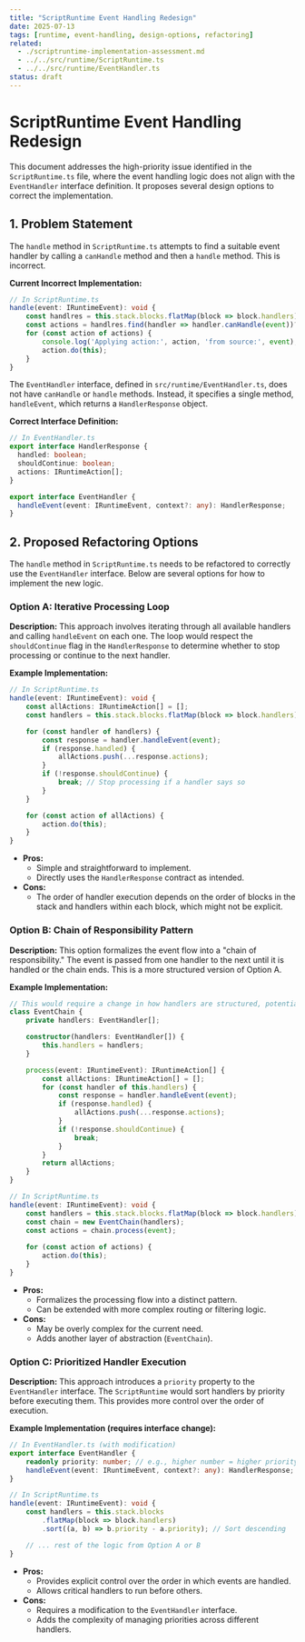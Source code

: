 ```yaml
---
title: "ScriptRuntime Event Handling Redesign"
date: 2025-07-13
tags: [runtime, event-handling, design-options, refactoring]
related:
  - ./scriptruntime-implementation-assessment.md
  - ../../src/runtime/ScriptRuntime.ts
  - ../../src/runtime/EventHandler.ts
status: draft
---
```


# ScriptRuntime Event Handling Redesign

This document addresses the high-priority issue identified in the `ScriptRuntime.ts` file, where the event handling logic does not align with the `EventHandler` interface definition. It proposes several design options to correct the implementation.

## 1. Problem Statement

The `handle` method in `ScriptRuntime.ts` attempts to find a suitable event handler by calling a `canHandle` method and then a `handle` method. This is incorrect.

**Current Incorrect Implementation:**
```typescript
// In ScriptRuntime.ts
handle(event: IRuntimeEvent): void {                
    const handlres = this.stack.blocks.flatMap(block => block.handlers)
    const actions = handlres.find(handler => handler.canHandle(event))?.handle(event) ?? [];
    for (const action of actions) {
        console.log('Applying action:', action, 'from source:', event);
        action.do(this);
    }        
}
```

The `EventHandler` interface, defined in `src/runtime/EventHandler.ts`, does not have `canHandle` or `handle` methods. Instead, it specifies a single method, `handleEvent`, which returns a `HandlerResponse` object.

**Correct Interface Definition:**
```typescript
// In EventHandler.ts
export interface HandlerResponse {
  handled: boolean;
  shouldContinue: boolean;
  actions: IRuntimeAction[];
}

export interface EventHandler {
  handleEvent(event: IRuntimeEvent, context?: any): HandlerResponse;
}
```

## 2. Proposed Refactoring Options

The `handle` method in `ScriptRuntime.ts` needs to be refactored to correctly use the `EventHandler` interface. Below are several options for how to implement the new logic.

### Option A: Iterative Processing Loop

**Description:**
This approach involves iterating through all available handlers and calling `handleEvent` on each one. The loop would respect the `shouldContinue` flag in the `HandlerResponse` to determine whether to stop processing or continue to the next handler.

**Example Implementation:**
```typescript
// In ScriptRuntime.ts
handle(event: IRuntimeEvent): void {
    const allActions: IRuntimeAction[] = [];
    const handlers = this.stack.blocks.flatMap(block => block.handlers);

    for (const handler of handlers) {
        const response = handler.handleEvent(event);
        if (response.handled) {
            allActions.push(...response.actions);
        }
        if (!response.shouldContinue) {
            break; // Stop processing if a handler says so
        }
    }

    for (const action of allActions) {
        action.do(this);
    }
}
```

*   **Pros:**
    *   Simple and straightforward to implement.
    *   Directly uses the `HandlerResponse` contract as intended.
*   **Cons:**
    *   The order of handler execution depends on the order of blocks in the stack and handlers within each block, which might not be explicit.

### Option B: Chain of Responsibility Pattern

**Description:**
This option formalizes the event flow into a "chain of responsibility." The event is passed from one handler to the next until it is handled or the chain ends. This is a more structured version of Option A.

**Example Implementation:**
```typescript
// This would require a change in how handlers are structured, potentially linking them together.
class EventChain {
    private handlers: EventHandler[];

    constructor(handlers: EventHandler[]) {
        this.handlers = handlers;
    }

    process(event: IRuntimeEvent): IRuntimeAction[] {
        const allActions: IRuntimeAction[] = [];
        for (const handler of this.handlers) {
            const response = handler.handleEvent(event);
            if (response.handled) {
                allActions.push(...response.actions);
            }
            if (!response.shouldContinue) {
                break;
            }
        }
        return allActions;
    }
}

// In ScriptRuntime.ts
handle(event: IRuntimeEvent): void {
    const handlers = this.stack.blocks.flatMap(block => block.handlers);
    const chain = new EventChain(handlers);
    const actions = chain.process(event);
    
    for (const action of actions) {
        action.do(this);
    }
}
```

*   **Pros:**
    *   Formalizes the processing flow into a distinct pattern.
    *   Can be extended with more complex routing or filtering logic.
*   **Cons:**
    *   May be overly complex for the current need.
    *   Adds another layer of abstraction (`EventChain`).

### Option C: Prioritized Handler Execution

**Description:**
This approach introduces a `priority` property to the `EventHandler` interface. The `ScriptRuntime` would sort handlers by priority before executing them. This provides more control over the order of execution.

**Example Implementation (requires interface change):**
```typescript
// In EventHandler.ts (with modification)
export interface EventHandler {
    readonly priority: number; // e.g., higher number = higher priority
    handleEvent(event: IRuntimeEvent, context?: any): HandlerResponse;
}

// In ScriptRuntime.ts
handle(event: IRuntimeEvent): void {
    const handlers = this.stack.blocks
        .flatMap(block => block.handlers)
        .sort((a, b) => b.priority - a.priority); // Sort descending

    // ... rest of the logic from Option A or B
}
```

*   **Pros:**
    *   Provides explicit control over the order in which events are handled.
    *   Allows critical handlers to run before others.
*   **Cons:**
    *   Requires a modification to the `EventHandler` interface.
    *   Adds the complexity of managing priorities across different handlers.
